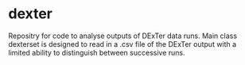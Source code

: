 # dexter
Repositry for code to analyse outputs of DExTer data runs. Main class dexterset is designed to read in a .csv file of the DExTer output with a limited ability to distinguish between successive runs.
